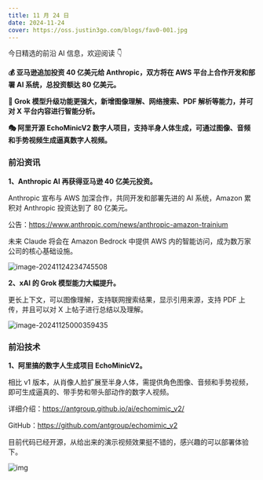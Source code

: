 ```yaml
---
title: 11 月 24 日
date: 2024-11-24
cover: https://oss.justin3go.com/blogs/fav0-001.jpg
---
```


今日精选的前沿 AI 信息，欢迎阅读 👇

**💰 亚马逊追加投资 40 亿美元给 Anthropic，双方将在 AWS 平台上合作开发和部署 AI 系统，总投资额达 80 亿美元。**

**🤖 Grok 模型升级功能更强大，新增图像理解、网络搜索、PDF 解析等能力，并可对 X 平台内容进行智能分析。**

**🎭 阿里开源 EchoMinicV2 数字人项目，支持半身人体生成，可通过图像、音频和手势视频生成逼真数字人视频。**



### 前沿资讯

**1、Anthropic AI 再获得亚马逊 40 亿美元投资。**

Anthropic 宣布与 AWS 加深合作，共同开发和部署先进的 AI 系统，Amazon 累积对 Anthropic 投资达到了 80 亿美元。

公告：https://www.anthropic.com/news/anthropic-amazon-trainium

未来 Claude 将会在 Amazon Bedrock 中提供 AWS 内的智能访问，成为数万家公司的核心基础设施。

![image-20241124234745508](https://cdn.jsdelivr.net/gh/freelander/oss@master/ai-daily/2024-11-24/image-20241124234745508.png)



**2、xAI 的 Grok 模型能力大幅提升。**

更长上下文，可以图像理解，支持联网搜索结果，显示引用来源，支持 PDF 上传，并且可以对 X 上帖子进行总结以及理解。

![image-20241125000359435](https://cdn.jsdelivr.net/gh/freelander/oss@master/ai-daily/2024-11-25/image-20241125000359435.png)



### 前沿技术

**1、阿里搞的数字人生成项目 EchoMinicV2。**

相比 v1 版本，从肖像人脸扩展至半身人体，需提供角色图像、音频和手势视频，即可生成逼真的、带手势和带头部动作的数字人视频。

详细介绍：https://antgroup.github.io/ai/echomimic_v2/

GitHub：https://github.com/antgroup/echomimic_v2

目前代码已经开源，从给出来的演示视频效果挺不错的，感兴趣的可以部署体验下。

![img](https://cdn.jsdelivr.net/gh/freelander/oss@master/ai-daily/2024-11-24/teaser.png)



